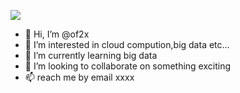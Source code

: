 ![](https://github-readme-stats.vercel.app/api?username=of2x)

- 👋 Hi, I’m @of2x
- 👀 I’m interested in cloud compution,big data etc...
- 🌱 I’m currently learning big data
- 💞️ I’m looking to collaborate on something exciting
- 📫 reach me by email xxxx






<!---
of2x/of2x is a ✨ special ✨ repository because its `README.md` (this file) appears on your GitHub profile.
You can click the Preview link to take a look at your changes.
--->
